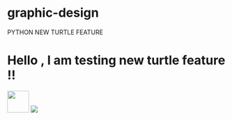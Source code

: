 # graphic-design
PYTHON NEW TURTLE FEATURE 

<h1> Hello , I am testing  new turtle feature !! </h1>  <img src="https://c.tenor.com/s9yLYzDwk78AAAAM/%E3%81%8A%E3%82%81%E3%81%A7%E3%81%A8%E3%81%86-%E5%AC%89%E3%81%97%E3%81%84.gif" width=50px> 
 
<img src="https://i.pinimg.com/originals/2e/a7/f5/2ea7f5d29b0fe88cc8e1c93bb50d3c40.gif">
